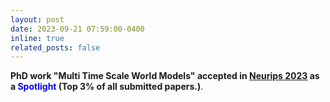 ```yaml
---
layout: post
date: 2023-09-21 07:59:00-0400
inline: true
related_posts: false
---
```


**PhD work "Multi Time Scale World Models" accepted in [Neurips 2023](https://nips.cc/) as a <span style="color:blue"> Spotlight </span>(Top 3% of all submitted papers.)**. 